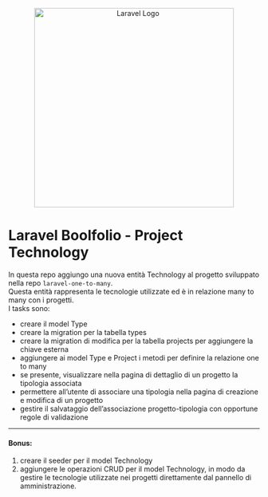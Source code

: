 <p align="center"><a href="https://laravel.com" target="_blank"><img src="https://raw.githubusercontent.com/laravel/art/master/logo-lockup/5%20SVG/2%20CMYK/1%20Full%20Color/laravel-logolockup-cmyk-red.svg" width="400" alt="Laravel Logo"></a></p>

# Laravel Boolfolio - Project Technology

In questa repo aggiungo una nuova entità Technology al progetto sviluppato nella repo `laravel-one-to-many`.<br>
Questa entità rappresenta le tecnologie utilizzate ed è in relazione many to many con i progetti.<br>
I tasks sono: 
- creare il model Type
- creare la migration per la tabella types
- creare la migration di modifica per la tabella projects per aggiungere la chiave esterna
- aggiungere ai model Type e Project i metodi per definire la relazione one to many
- se presente, visualizzare nella pagina di dettaglio di un progetto la tipologia associata
- permettere all’utente di associare una tipologia nella pagina di creazione e modifica di un progetto
- gestire il salvataggio dell’associazione progetto-tipologia con opportune regole di validazione

---

#### Bonus:
1. creare il seeder per il model Technology
2. aggiungere le operazioni CRUD per il model Technology, in modo da gestire le tecnologie utilizzate nei progetti direttamente dal pannello di amministrazione.



